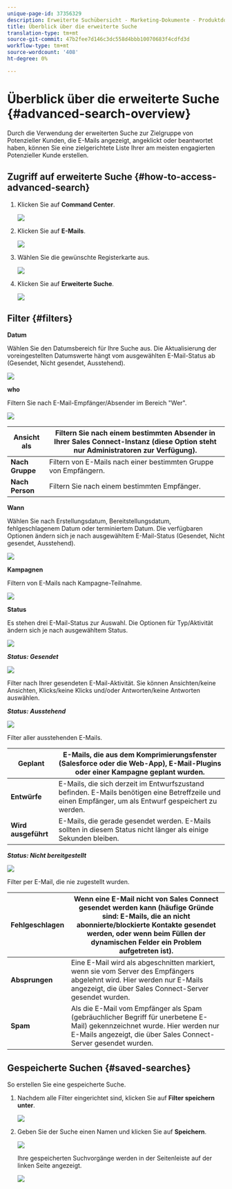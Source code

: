 ```yaml
---
unique-page-id: 37356329
description: Erweiterte Suchübersicht - Marketing-Dokumente - Produktdokumentation
title: Überblick über die erweiterte Suche
translation-type: tm+mt
source-git-commit: 47b2fee7d146c3dc558d4bbb10070683f4cdfd3d
workflow-type: tm+mt
source-wordcount: '408'
ht-degree: 0%

---
```



# Überblick über die erweiterte Suche {#advanced-search-overview}

Durch die Verwendung der erweiterten Suche zur Zielgruppe von Potenzieller Kunden, die E-Mails angezeigt, angeklickt oder beantwortet haben, können Sie eine zielgerichtete Liste Ihrer am meisten engagierten Potenzieller Kunde erstellen.

## Zugriff auf erweiterte Suche {#how-to-access-advanced-search}

1. Klicken Sie auf **Command Center**.

   ![](assets/one.png)

1. Klicken Sie auf **E-Mails**.

   ![](assets/two.png)

1. Wählen Sie die gewünschte Registerkarte aus.

   ![](assets/three.png)

1. Klicken Sie auf **Erweiterte Suche**.

   ![](assets/four.png)

## Filter {#filters}

**Datum**

Wählen Sie den Datumsbereich für Ihre Suche aus. Die Aktualisierung der voreingestellten Datumswerte hängt vom ausgewählten E-Mail-Status ab (Gesendet, Nicht gesendet, Ausstehend).

![](assets/date.png)

**who**

Filtern Sie nach E-Mail-Empfänger/Absender im Bereich &quot;Wer&quot;.

![](assets/who.png)

| **Ansicht als** | Filtern Sie nach einem bestimmten Absender in Ihrer Sales Connect-Instanz (diese Option steht nur Administratoren zur Verfügung). |
|---|---|
| **Nach Gruppe** | Filtern von E-Mails nach einer bestimmten Gruppe von Empfängern. |
| **Nach Person** | Filtern Sie nach einem bestimmten Empfänger. |

**Wann**

Wählen Sie nach Erstellungsdatum, Bereitstellungsdatum, fehlgeschlagenem Datum oder terminiertem Datum. Die verfügbaren Optionen ändern sich je nach ausgewähltem E-Mail-Status (Gesendet, Nicht gesendet, Ausstehend).

![](assets/when.png)

**Kampagnen**

Filtern von E-Mails nach Kampagne-Teilnahme.

![](assets/campaigns.png)

**Status**

Es stehen drei E-Mail-Status zur Auswahl. Die Optionen für Typ/Aktivität ändern sich je nach ausgewähltem Status.

![](assets/status.png)

***Status: Gesendet***

![](assets/status-sent.png)

Filter nach Ihrer gesendeten E-Mail-Aktivität. Sie können Ansichten/keine Ansichten, Klicks/keine Klicks und/oder Antworten/keine Antworten auswählen.

***Status: Ausstehend***

![](assets/status-pending.png)

Filter aller ausstehenden E-Mails.

| **Geplant** | E-Mails, die aus dem Komprimierungsfenster (Salesforce oder die Web-App), E-Mail-Plugins oder einer Kampagne geplant wurden. |
|---|---|
| **Entwürfe** | E-Mails, die sich derzeit im Entwurfszustand befinden. E-Mails benötigen eine Betreffzeile und einen Empfänger, um als Entwurf gespeichert zu werden. |
| **Wird ausgeführt** | E-Mails, die gerade gesendet werden. E-Mails sollten in diesem Status nicht länger als einige Sekunden bleiben. |

***Status: Nicht bereitgestellt***

![](assets/status-undelivered.png)

Filter per E-Mail, die nie zugestellt wurden.

| **Fehlgeschlagen** | Wenn eine E-Mail nicht von Sales Connect gesendet werden kann (häufige Gründe sind: E-Mails, die an nicht abonnierte/blockierte Kontakte gesendet werden, oder wenn beim Füllen der dynamischen Felder ein Problem aufgetreten ist). |
|---|---|
| **Absprungen** | Eine E-Mail wird als abgeschnitten markiert, wenn sie vom Server des Empfängers abgelehnt wird. Hier werden nur E-Mails angezeigt, die über Sales Connect-Server gesendet wurden. |
| **Spam** | Als die E-Mail vom Empfänger als Spam (gebräuchlicher Begriff für unerbetene E-Mail) gekennzeichnet wurde. Hier werden nur E-Mails angezeigt, die über Sales Connect-Server gesendet wurden. |

## Gespeicherte Suchen {#saved-searches}

So erstellen Sie eine gespeicherte Suche.

1. Nachdem alle Filter eingerichtet sind, klicken Sie auf **Filter speichern unter**.

   ![](assets/save-search-1.png)

1. Geben Sie der Suche einen Namen und klicken Sie auf **Speichern**.

   ![](assets/save-search-2.png)

   Ihre gespeicherten Suchvorgänge werden in der Seitenleiste auf der linken Seite angezeigt.

   ![](assets/advanced-search-overview-15.png)

